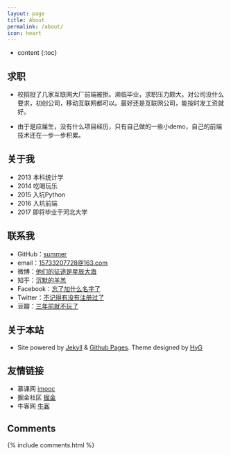 ```yaml
---
layout: page
title: About
permalink: /about/
icon: heart
---
```


* content
{:toc}

## 求职

* 校招投了几家互联网大厂前端被拒。濒临毕业，求职压力颇大。对公司没什么要求，初创公司，移动互联网都可以。最好还是互联网公司，能按时发工资就好。

* 由于是应届生，没有什么项目经历，只有自己做的一些小demo，自己的前端技术还在一步一步积累。

## 关于我

* 2013  本科统计学
* 2014  吃喝玩乐
* 2015  入坑Python
* 2016  入坑前端
* 2017  即将毕业于河北大学

## 联系我

* GitHub：[summer](https://github.com/summerboys)
* email：15733207728@163.com
* 微博：[他们的征途是星辰大海](http://www.weibo.com/)
* 知乎：[沉默的羊羔](http://www.zhihu.com/)
* Facebook：[忘了加什么名字了](https://facebook.com)
* Twitter：[不记得有没有注册过了](https://twitter.com)
* 豆瓣：[三年前就不玩了](https://www.douban.com)

## 关于本站

* Site powered by [Jekyll](https://jekyll.com/) & [Github Pages](https://github.com/). Theme designed by [HyG](https://github.com/Gaohaoyang)

## 友情链接

* 慕课网 [imooc](http://www.imooc.com/)
* 掘金社区 [掘金](http://gold.xitu.io/)
* 牛客网 [牛客](http://www.nowcoder.com/)

## Comments

{% include comments.html %}
